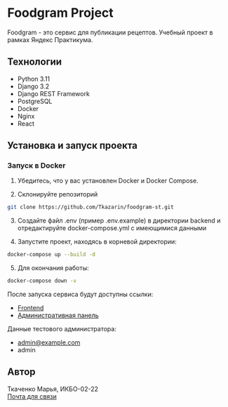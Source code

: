 # Foodgram Project

Foodgram - это сервис для публикации рецептов. Учебный проект в рамках Яндекс Практикума.

## Технологии

- Python 3.11
- Django 3.2
- Django REST Framework
- PostgreSQL
- Docker
- Nginx
- React

## Установка и запуск проекта

### Запуск в Docker

1. Убедитесь, что у вас установлен Docker и Docker Compose.

2. Склонируйте репозиторий
```bash
git clone https://github.com/Tkazarin/foodgram-st.git
```

3. Создайте файл .env (пример .env.example) в директории backend и отредактируйте docker-compose.yml с имеющимися данными

4. Запустите проект, находясь в корневой директории:
```bash
docker-compose up --build -d
```

5. Для окончания работы:
```bash
docker-compose down -v
```

После запуска сервиса будут доступны ссылки:
- [Frontend](http://localhost)
- [Административная панель](http://localhost/admin/)

Данные тестового администратора:
- admin@example.com
- admin

## Автор
Ткаченко Марья,  ИКБО-02-22\
[Почта для связи](tkachenko.m.s@edu.mirea.ru)
